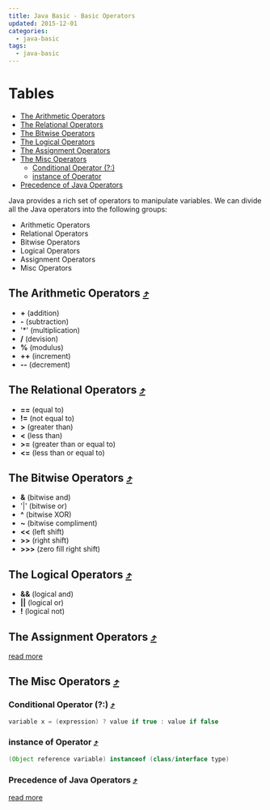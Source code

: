 ```yaml
---
title: Java Basic - Basic Operators
updated: 2015-12-01
categories:
  - java-basic
tags:
  - java-basic
---
```


# Tables

* [The Arithmetic Operators](#the-arithmetic-operators-10548tables)
* [The Relational Operators](#the-relational-operators-10548tables)
* [The Bitwise Operators](#the-bitwise-operators-10548tables)
* [The Logical Operators](#the-logical-operators-10548tables)
* [The Assignment Operators](#the-assignment-operators-10548tables)
* [The Misc Operators](#the-misc-operators-10548tables)
  * [Conditional Operator (?:)](#conditional-operator--10548tables)
  * [instance of Operator](#instance-of-operator-10548tables)
* [Precedence of Java Operators](#precedence-of-java-operators-10548tables)

Java provides a rich set of operators to manipulate variables. We can divide all the Java operators into the following groups:

* Arithmetic Operators
* Relational Operators
* Bitwise Operators
* Logical Operators
* Assignment Operators
* Misc Operators

## The Arithmetic Operators [&#10548;](#tables)
* **+** (addition)
* **-** (subtraction)
* '*' (multiplication)
* **/** (devision)
* **%** (modulus)
* **++** (increment)
* **--** (decrement)

## The Relational Operators [&#10548;](#tables)
* **==** (equal to)
* **!=** (not equal to)
* **>** (greater than)
* **<** (less than)
* **>=** (greater than or equal to)
* **<=** (less than or equal to)

## The Bitwise Operators [&#10548;](#tables)
* **&** (bitwise and)
* '|' (bitwise or)
* **^** (bitwise XOR)
* **~** (bitwise compliment)
* **<<** (left shift)
* **>>** (right shift)
* **>>>** (zero fill right shift)

## The Logical Operators [&#10548;](#tables)
* **&&** (logical and)
* **||** (logical or)
* **!** (logical not)

## The Assignment Operators [&#10548;](#tables)
[read more](http://www.tutorialspoint.com/java/java_basic_operators.htm)

## The Misc Operators [&#10548;](#tables)

### Conditional Operator (?:) [&#10548;](#tables)

```java
variable x = (expression) ? value if true : value if false
```

### instance of Operator [&#10548;](#tables)

```java
(Object reference variable) instanceof (class/interface type)
```

### Precedence of Java Operators [&#10548;](#tables)
[read more](http://www.tutorialspoint.com/java/java_basic_operators.htm)
